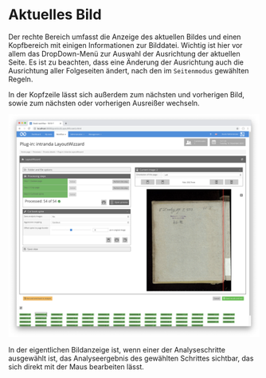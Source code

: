 # Aktuelles Bild

Der rechte Bereich umfasst die Anzeige des aktuellen Bildes und einen Kopfbereich mit einigen Informationen zur Bilddatei. Wichtig ist hier vor allem das DropDown-Menü zur Auswahl der Ausrichtung der aktuellen Seite. Es ist zu beachten, dass eine Änderung der Ausrichtung auch die Ausrichtung aller Folgeseiten ändert, nach den im `Seitenmodus` gewählten Regeln. 

In der Kopfzeile lässt sich außerdem zum nächsten und vorherigen Bild, sowie zum nächsten oder vorherigen Ausreißer wechseln.

![Bildanzeige eines ausgew&#xE4;hlten Analyseschrittes](../../../../.gitbook/assets/layoutwizzard_08.png)

In der eigentlichen Bildanzeige ist, wenn einer der Analyseschritte ausgewählt ist, das Analyseergebnis des gewählten Schrittes sichtbar, das sich direkt mit der Maus bearbeiten lässt. 

